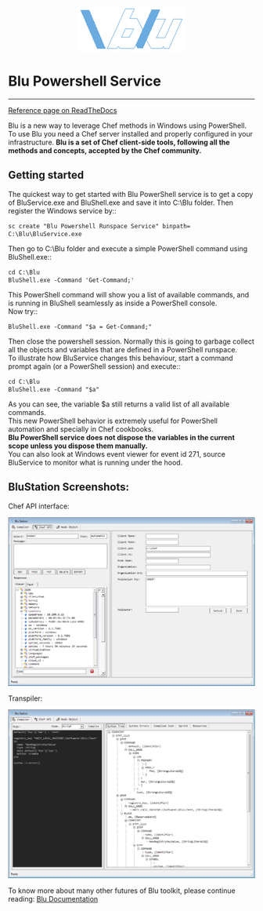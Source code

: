 <p align="center">
  <img src="Common\logo\blu.png"/>
</p>

# Blu Powershell Service
----------------------
[Reference page on ReadTheDocs](http://backslashblu.readthedocs.io/en/latest/powershell.html)

Blu is a new way to leverage Chef methods in Windows using PowerShell. To use Blu you need a Chef server installed and properly configured in your infrastructure. 
**Blu is a set of Chef client-side tools, following all the methods and concepts, accepted by the Chef community.**


Getting started
---------------

The quickest way to get started with Blu PowerShell service is to get a copy of BluService.exe and BluShell.exe and save it into C:\\Blu folder.
Then register the Windows service by::

    sc create "Blu Powershell Runspace Service" binpath= C:\Blu\BluService.exe
    
Then go to C:\Blu folder and execute a simple PowerShell command using BluShell.exe::

    cd C:\Blu
    BluShell.exe -Command 'Get-Command;'
    
This PowerShell command will show you a list of available commands, and is running in BluShell seamlessly as inside a PowerShell console.   
Now try::

    BluShell.exe -Command "$a = Get-Command;"
    
Then close the powershell session. 
Normally this is going to garbage collect all the objects and variables that are defined in a PowerShell runspace.  
To illustrate how BluService changes this behaviour, start a command prompt again (or a PowerShell session) and execute::

    cd C:\Blu
    BluShell.exe -Command "$a" 
    
As you can see, the variable $a still returns a valid list of all available commands.   
This new PowerShell behavior is extremely useful for PowerShell automation and specially in Chef cookbooks.  
**Blu PowerShell service does not dispose the variables in the current scope unless you dispose them manually.**  
You can also look at Windows event viewer for event id 271, source BluService to monitor what is running under the hood. 

BluStation Screenshots:
-----------------------

Chef API interface:
<p align="center">
  <img src="Docs\source\ui.png"/>
</p>

Transpiler:
<p align="center">
    <img src="Docs\source\transpiler.png"/>
</p>


To know more about many other futures of Blu toolkit, please continue reading: [Blu Documentation](http://backslashblu.readthedocs.io/)
